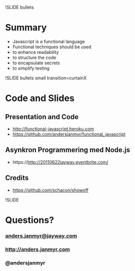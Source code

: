 !SLIDE bullets
# Summary

* Javascript is a functional language
* Functional techniques should be used
*  to enhance readability
*  to structure the code
*  to encapsulate secrets
*  to simplify testing



!SLIDE bullets small transition=curtainX
# Code and Slides

## Presentation and Code

* http://functional-javascript.heroku.com
* https://github.com/andersjanmyr/functional_javascript

## Asynkron Programmering med Node.js

* https://http://20110622jayway.eventbrite.com/

## Credits

* https://github.com/schacon/showoff

!SLIDE
# Questions?
### anders.janmyr@jayway.com
### http://anders.janmyr.com
### @andersjanmyr

